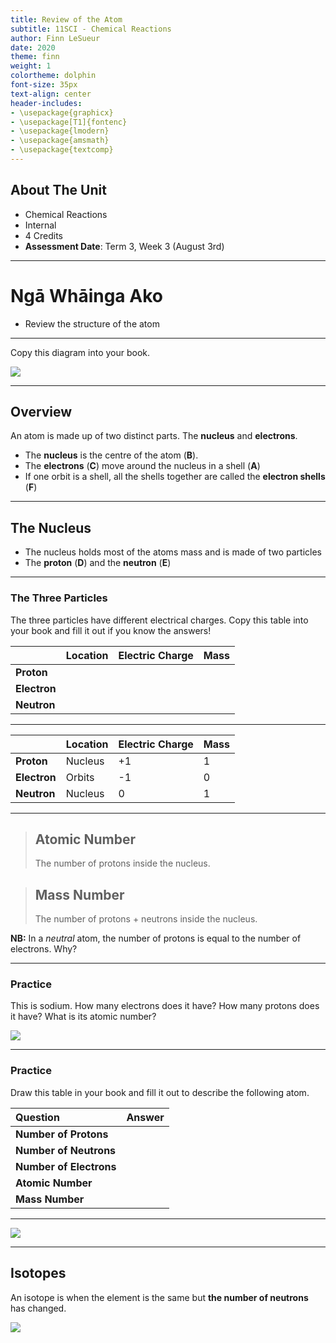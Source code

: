 ```yaml
---
title: Review of the Atom
subtitle: 11SCI - Chemical Reactions
author: Finn LeSueur
date: 2020
theme: finn
weight: 1
colortheme: dolphin
font-size: 35px
text-align: center
header-includes:
- \usepackage{graphicx}
- \usepackage[T1]{fontenc}
- \usepackage{lmodern}
- \usepackage{amsmath}
- \usepackage{textcomp}
---
```


## About The Unit

- Chemical Reactions
- Internal
- 4 Credits
- __Assessment Date__: Term 3, Week 3 (August 3rd)

---

# Ngā Whāinga Ako

- Review the structure of the atom

---

Copy this diagram into your book.

![](../assets/review_of_the_atom-unlabelled.jpg)

---

## Overview

An atom is made up of two distinct parts. The __nucleus__ and __electrons__.

- The __nucleus__ is the centre of the atom (__B__).
- The __electrons__ (__C__) move around the nucleus in a shell (__A__)
- If one orbit is a shell, all the shells together are called the __electron shells__ (__F__)

---

## The Nucleus

- The nucleus holds most of the atoms mass and is made of two particles
- The __proton__ (__D__) and the __neutron__ (__E__)

---

### The Three Particles

The three particles have different electrical charges. Copy this table into your book and fill it out if you know the answers!

|              | Location | Electric Charge | Mass |
|:-------------|:---------|:----------------|:-----|
| __Proton__   |          |                 |      |
| __Electron__ |          |                 |      |
| __Neutron__  |          |                 |      |

---

|              | Location | Electric Charge | Mass |
|:-------------|:---------|:----------------|:-----|
| __Proton__   | Nucleus  | +1              | 1    |
| __Electron__ | Orbits   | -1              | 0    |
| __Neutron__  | Nucleus  | 0               | 1    |

---

> ## Atomic Number
> The number of protons inside the nucleus.

> ## Mass Number
> The number of protons + neutrons inside the nucleus.

__NB:__ In a _neutral_ atom, the number of protons is equal to the number of electrons. Why?

---

### Practice

This is sodium. How many electrons does it have? How many protons does it have? What is its atomic number?

![](../assets/review_of_the_atom-sodium.png)

---

### Practice

Draw this table in your book and fill it out to describe the following atom.

| Question                | Answer |
|:------------------------|:-------|
| __Number of Protons__   |        |
| __Number of Neutrons__  |        |
| __Number of Electrons__ |        |
| __Atomic Number__       |        |
| __Mass Number__         |        |

---

![](../assets/review_of_the_atom-helium.png)

---

## Isotopes 

An isotope is when the element is the same but __the number of neutrons__ has changed.

![](../assets/review_of_the_atom-isotopes.png)
